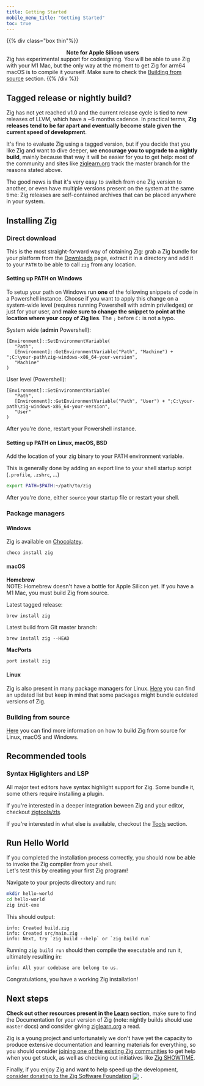 ```yaml
---
title: Getting Started
mobile_menu_title: "Getting Started"
toc: true
---
```


{{% div class="box thin"%}}
**<center>Note for Apple Silicon users</center>**
Zig has experimental support for codesigning. You will be able to use Zig with your M1 Mac,
but the only way at the moment to get Zig for arm64 macOS is to compile it yourself.
Make sure to check the [Building from source](#building-from-source) section.
{{% /div %}}


## Tagged release or nightly build?
Zig has not yet reached v1.0 and the current release cycle is tied to new releases of LLVM, which have a ~6 months cadence.
In practical terms, **Zig releases tend to be far apart and eventually become stale given the current speed of development**.

It's fine to evaluate Zig using a tagged version, but if you decide that you like Zig and 
want to dive deeper, **we encourage you to upgrade to a nightly build**, mainly because 
that way it will be easier for you to get help: most of the community and sites like 
[ziglearn.org](https://ziglearn.org) track the master branch for the reasons stated above.

The good news is that it's very easy to switch from one Zig version to another, or even have multiple versions present on the system at the same time: Zig releases are self-contained archives that can be placed anywhere in your system.


## Installing Zig
### Direct download
This is the most straight-forward way of obtaining Zig: grab a Zig bundle for your platform from the [Downloads](/download) page,
extract it in a directory and add it to your `PATH` to be able to call `zig` from any location.

#### Setting up PATH on Windows
To setup your path on Windows run **one** of the following snippets of code in a Powershell instance.
Choose if you want to apply this change on a system-wide level (requires running Powershell with admin priviledges)
or just for your user, and **make sure to change the snippet to point at the location where your copy of Zig lies**.
The `;` before `C:` is not a typo.

System wide (**admin** Powershell):
```
[Environment]::SetEnvironmentVariable(
   "Path",
   [Environment]::GetEnvironmentVariable("Path", "Machine") + ";C:\your-path\zig-windows-x86_64-your-version",
   "Machine"
)
```

User level (Powershell):
```
[Environment]::SetEnvironmentVariable(
   "Path",
   [Environment]::GetEnvironmentVariable("Path", "User") + ";C:\your-path\zig-windows-x86_64-your-version",
   "User"
)
```
After you're done, restart your Powershell instance.

#### Setting up PATH on Linux, macOS, BSD
Add the location of your zig binary to your PATH environment variable.

This is generally done by adding an export line to your shell startup script (`.profile`, `.zshrc`, ...)
```bash
export PATH=$PATH:~/path/to/zig
```
After you're done, either `source` your startup file or restart your shell.




### Package managers
#### Windows
Zig is available on [Chocolatey](https://chocolatey.org/packages/zig).
```
choco install zig
```

#### macOS

**Homebrew**  
NOTE: Homebrew doesn't have a bottle for Apple Silicon yet. If you have a M1 Mac, you must build Zig from source.

Latest tagged release:
```
brew install zig
```

Latest build from Git master branch:
```
brew install zig --HEAD
```

**MacPorts**
```
port install zig
```
#### Linux
Zig is also present in many package managers for Linux. [Here](https://github.com/ziglang/zig/wiki/Install-Zig-from-a-Package-Manager)
you can find an updated list but keep in mind that some packages might bundle outdated versions of Zig.

### Building from source
[Here](https://github.com/ziglang/zig/wiki/Building-Zig-From-Source) 
you can find more information on how to build Zig from source for Linux, macOS and Windows.

## Recommended tools
### Syntax Higlighters and LSP
All major text editors have syntax highlight support for Zig. 
Some bundle it, some others require installing a plugin.  

If you're interested in a deeper integration beween Zig and your editor, 
checkout [zigtools/zls](https://github.com/zigtools/zls).

If you're interested in what else is available, checkout the [Tools](../tools/) section.

## Run Hello World
If you completed the installation process correctly, you should now be able to invoke the Zig compiler from your shell.  
Let's test this by creating your first Zig program!

Navigate to your projects directory and run:
```bash
mkdir hello-world
cd hello-world
zig init-exe
```

This should output:
```
info: Created build.zig
info: Created src/main.zig
info: Next, try `zig build --help` or `zig build run`
```

Running `zig build run` should then compile the executable and run it, ultimately  resulting in:
```
info: All your codebase are belong to us.
```

Congratulations, you have a working Zig installation!  

## Next steps
**Check out other resources present in the [Learn](../) section**, make sure to find the Documentation for your version
of Zig (note: nightly builds should use `master` docs) and consider giving [ziglearn.org](https://ziglearn.org) a read.

Zig is a young project and unfortunately we don't have yet the capacity to produce extensive documentation and learning
materials for everything, so you should consider [joining one of the existing Zig communities](https://github.com/ziglang/zig/wiki/Community)
to get help when you get stuck, as well as checking out initiatives like [Zig SHOWTIME](https://zig.show).

Finally, if you enjoy Zig and want to help speed up the development, [consider donating to the Zig Software Foundation](../../zsf)
<img src="../../heart.svg" style="vertical-align:middle; margin-right: 5px">.
